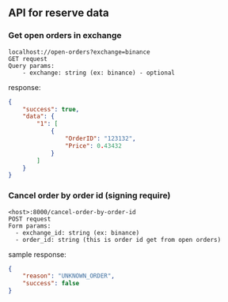 ## API for reserve data

### Get open orders in exchange

```
localhost://open-orders?exchange=binance
GET request
Query params:
    - exchange: string (ex: binance) - optional
```

response:

```json
{
    "success": true,
    "data": {
        "1": [
            {
                "OrderID": "123132",
                "Price": 0.43432
            }
        ]
    }
}
```

### Cancel order by order id (signing require)

```
<host>:8000/cancel-order-by-order-id
POST request
Form params:
  - exchange_id: string (ex: binance)
  - order_id: string (this is order id get from open orders)
```

sample response:
```json
{
    "reason": "UNKNOWN_ORDER",
    "success": false
}
```